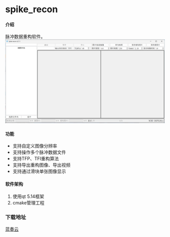 # spike_recon

#### 介绍
脉冲数据重构软件。
![ui截图](./assets/ui.png "图片title")
#### 功能
* 支持自定义图像分辨率
* 支持操作多个脉冲数据文件
* 支持TFP、TFI重构算法
* 支持导出重构图像、导出视频
* 支持通过滑块单张图像显示


#### 软件架构
1. 使用qt 5.14框架
2. cmake管理工程

### 下载地址
[蓝奏云](https://wwzy.lanzoue.com/iLlix2h7h52b)





